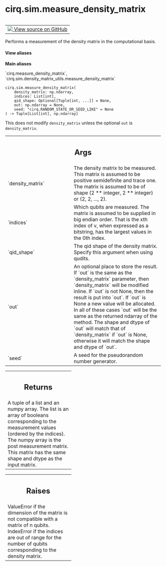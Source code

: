 <div itemscope itemtype="http://developers.google.com/ReferenceObject">
<meta itemprop="name" content="cirq.sim.measure_density_matrix" />
<meta itemprop="path" content="Stable" />
</div>

# cirq.sim.measure_density_matrix

<!-- Insert buttons and diff -->

<table class="tfo-notebook-buttons tfo-api" align="left">

<td>
  <a target="_blank" href="https://github.com/quantumlib/cirq/tree/master/cirq/sim/density_matrix_utils.py">
    <img src="https://www.tensorflow.org/images/GitHub-Mark-32px.png" />
    View source on GitHub
  </a>
</td>
</table>



Performs a measurement of the density matrix in the computational basis.

<section class="expandable">
  <h4 class="showalways">View aliases</h4>
  <p>
<b>Main aliases</b>
<p>`cirq.measure_density_matrix`, `cirq.sim.density_matrix_utils.measure_density_matrix`</p>
</p>
</section>

<pre class="devsite-click-to-copy prettyprint lang-py tfo-signature-link">
<code>cirq.sim.measure_density_matrix(
    density_matrix: np.ndarray,
    indices: List[int],
    qid_shape: Optional[Tuple[int, ...]] = None,
    out: np.ndarray = None,
    seed: "cirq.RANDOM_STATE_OR_SEED_LIKE" = None
) -> Tuple[List[int], np.ndarray]
</code></pre>



<!-- Placeholder for "Used in" -->

This does not modify `density_matrix` unless the optional `out` is
`density_matrix`.

<!-- Tabular view -->
 <table class="responsive fixed orange">
<colgroup><col width="214px"><col></colgroup>
<tr><th colspan="2"><h2 class="add-link">Args</h2></th></tr>

<tr>
<td>
`density_matrix`
</td>
<td>
The density matrix to be measured. This matrix is
assumed to be positive semidefinite and trace one. The matrix is
assumed to be of shape (2 ** integer, 2 ** integer) or
(2, 2, ..., 2).
</td>
</tr><tr>
<td>
`indices`
</td>
<td>
Which qubits are measured. The matrix is assumed to be supplied
in big endian order. That is the xth index of v, when expressed as
a bitstring, has the largest values in the 0th index.
</td>
</tr><tr>
<td>
`qid_shape`
</td>
<td>
The qid shape of the density matrix.  Specify this argument
when using qudits.
</td>
</tr><tr>
<td>
`out`
</td>
<td>
An optional place to store the result. If `out` is the same as
the `density_matrix` parameter, then `density_matrix` will be
modified inline. If `out` is not None, then the result is put into
`out`.  If `out` is None a new value will be allocated. In all of
these cases `out` will be the same as the returned ndarray of the
method. The shape and dtype of `out` will match that of
`density_matrix` if `out` is None, otherwise it will match the
shape and dtype of `out`.
</td>
</tr><tr>
<td>
`seed`
</td>
<td>
A seed for the pseudorandom number generator.
</td>
</tr>
</table>



<!-- Tabular view -->
 <table class="responsive fixed orange">
<colgroup><col width="214px"><col></colgroup>
<tr><th colspan="2"><h2 class="add-link">Returns</h2></th></tr>
<tr class="alt">
<td colspan="2">
A tuple of a list and an numpy array. The list is an array of booleans
corresponding to the measurement values (ordered by the indices). The
numpy array is the post measurement matrix. This matrix has the same
shape and dtype as the input matrix.
</td>
</tr>

</table>



<!-- Tabular view -->
 <table class="responsive fixed orange">
<colgroup><col width="214px"><col></colgroup>
<tr><th colspan="2"><h2 class="add-link">Raises</h2></th></tr>
<tr class="alt">
<td colspan="2">
ValueError if the dimension of the matrix is not compatible with a
matrix of n qubits.
IndexError if the indices are out of range for the number of qubits
corresponding to the density matrix.
</td>
</tr>

</table>

